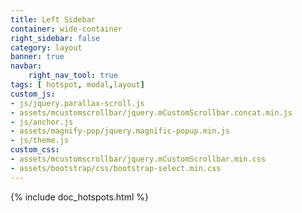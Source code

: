 ```yaml
---
title: Left Sidebar
container: wide-container
right_sidebar: false
category: layout
banner: true
navbar:
    right_nav_tool: true
tags: [ hotspot, modal,layout]
custom_js:
- js/jquery.parallax-scroll.js
- assets/mcustomscrollbar/jquery.mCustomScrollbar.concat.min.js
- js/anchor.js
- assets/magnify-pop/jquery.magnific-popup.min.js
- js/theme.js
custom_css:
- assets/mcustomscrollbar/jquery.mCustomScrollbar.min.css
- assets/bootstrap/css/bootstrap-select.min.css
---
```

{% include doc_hotspots.html %}